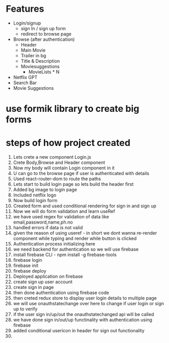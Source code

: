 # Features
- Login/signup 
  - sign In / sign up form
  - redirect to browse page 
- Browse (after authentication)
  - Header 
  - Main Movie
   - Trailer in bg
   - Title & Description
   - Moviesuggestions
     - MovieLists * N
 - Netflix GPT
  - Search Bar
  - Movie Suggestions

# use formik library to create big forms 

# steps of how project created 
1.  Lets crete a new component Login.js
2.  Crete Body,Browse and Header component   
3.  Now my body will contain Login component in it
4.  U can go to the browse page if user is authenticated with details 
5.  Used react-router-dom to route the paths 
6.  Lets start to build login page so lets build the header first
7.  Added bg image to login page
8.  Included netflix logo
9.  Now build login form
10. Created form and used conditional rendering for sign in and sign up
11. Now we will do form validation and learn useRef
12. we have used regex for validation of data like email,password,name,ph.no
13. handled errors if data is not valid
14. given the reason of using useref - in short we dont wanna re-render component while typing and render while button is clicked 
15. Authentication process initializing here
16. we need backend for authentication so we will use firebase 
17. install firebase CLI - npm install -g firebase-tools
18. firebase login
19. firebase init
20. firebase deploy 
21. Deployed application on firebase
22. create sign up user account
23. create sign in page
24. then done authentication using firebase code 
25. then creted redux store to display user login details to multiple page 
26. we will use onauthstatechange over here to change if user login or sign up to verify
27. if the user sign in/up/out the onauthstatechanged api will be called
28. we have done sign in/out/up functinality with authentication using firebase 
29. added conditional usericon in header for sign out functionality
30. 